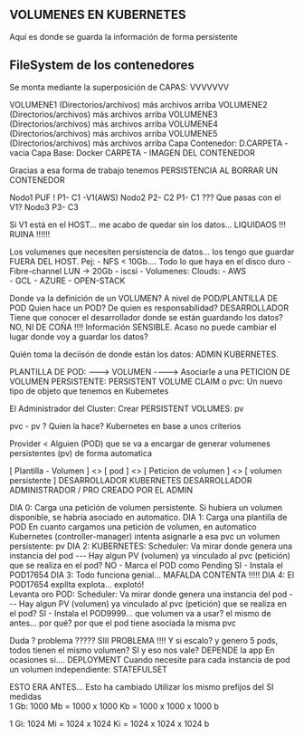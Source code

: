 VOLUMENES EN KUBERNETES
-----------------------------------------------------------
Aquí es donde se guarda la información de forma persistente


FileSystem de los contenedores 
-----------------------------------------------------------
Se monta mediante la superposición de CAPAS:
                                    VVVVVVV


VOLUMENE1  (Directorios/archivos)   más archivos arriba
VOLUMENE2  (Directorios/archivos)   más archivos arriba
VOLUMENE3  (Directorios/archivos)   más archivos arriba
VOLUMENE4  (Directorios/archivos)   más archivos arriba
VOLUMENE5  (Directorios/archivos)   más archivos arriba
Capa Contenedor: D.CARPETA    -     vacia
Capa Base:  Docker CARPETA    -     IMAGEN DEL CONTENEDOR

Gracias a esa forma de trabajo tenemos PERSISTENCIA 
AL BORRAR UN CONTENEDOR


Nodo1 PUF ! 
    P1- C1 -V1(AWS)
Nodo2
    P2- C2
    P1- C1 ??? Que pasas con el V1?
Nodo3
    P3- C3
    
Si V1 está en el HOST... me acabo de quedar sin los datos... LIQUIDAOS !!!
    RUINA !!!!!!
    
Los volumenes que necesiten persistencia de datos... 
    los tengo que guardar FUERA DEL HOST. Pej:
        - NFS < 10Gb.... Todo lo que haya en el disco duro
        - Fibre-channel  LUN -> 20Gb 
        - iscsi
        - Volumenes: Clouds: 
            - AWS       
            - GCL
            - AZURE
            - OPEN-STACK
            
Donde va la definición de un VOLUMEN? A nivel de POD/PLANTILLA DE POD
Quien hace un POD? De quien es responsabilidad? DESARROLLADOR
Tiene que conocer el desarrollador donde se están guardando los datos? NO, NI DE COÑA !!!!
    Información SENSIBLE.
Acaso no puede cambiar el lugar donde voy a guardar los datos?

Quién toma la deciisón de donde están los datos: ADMIN KUBERNETES.

PLANTILLA DE POD:
    ---> VOLUMEN ----> Asociarle a una PETICION DE VOLUMEN PERSISTENTE: PERSISTENT VOLUME CLAIM
    o pvc: Un nuevo tipo de objeto que tenemos en Kubernetes
    
El Administrador del Cluster:
Crear PERSISTENT VOLUMES: pv

pvc - pv ? Quien la hace? Kubernetes en base a unos criterios

Provider < Alguien (POD) que se va a encargar de generar volumenes persistentes (pv) de forma automatica

[ Plantilla - Volumen ] <>  [ pod ] <> [ Peticion de volumen ] <> [ volumen persistente ]
DESARROLLADOR              KUBERNETES      DESARROLLADOR               ADMINISTRADOR / PRO CREADO POR EL ADMIN
                        
DIA 0: Carga una petición de volumen persistente. Si hubiera un volumen disponible, se habría asociado en automatico.
DIA 1: Carga una plantilla de POD
    En cuanto cargamos una petición de volumen, en automatico Kubernetes (controller-manager) intenta asignarle a esa pvc un volumen persistente: pv
DIA 2: KUBERNETES: Scheduler: Va mirar donde genera una instancia del pod --- Hay algun PV (volumen) ya vinculado al pvc (petición) que se realiza en el pod?
                NO - Marca el POD como Pending
                SI - Instala el POD17654
DIA 3: Todo funciona genial... MAFALDA CONTENTA !!!!!
DIA 4: El POD17654 expllta explota... explotó!  
       Levanta oro POD: Scheduler: Va mirar donde genera una instancia del pod --- Hay algun PV (volumen) ya vinculado al pvc (petición) que se realiza en el pod?
                SI - Instala el POD9999... que volumen va a usar? el mismo de antes... por qué? por que el pod tiene asociada la misma pvc
                
Duda ? problema ????? SIII PROBLEMA !!!!
    Y si escalo? y genero 5 pods, todos tienen el mismo volumen? SI y eso nos vale? DEPENDE la app
        En ocasiones si.... DEPLOYMENT
        Cuando necesite para cada instancia de pod un volumen independiente: STATEFULSET
        
ESTO ERA ANTES... Esto ha cambiado    Utilizar los mismo prefijos del SI medidas     
1 Gb: 1000 Mb = 1000 x 1000 Kb = 1000 x 1000 x 1000 b


1 Gi: 1024 Mi = 1024 x 1024 Ki = 1024 x 1024 x 1024 b
